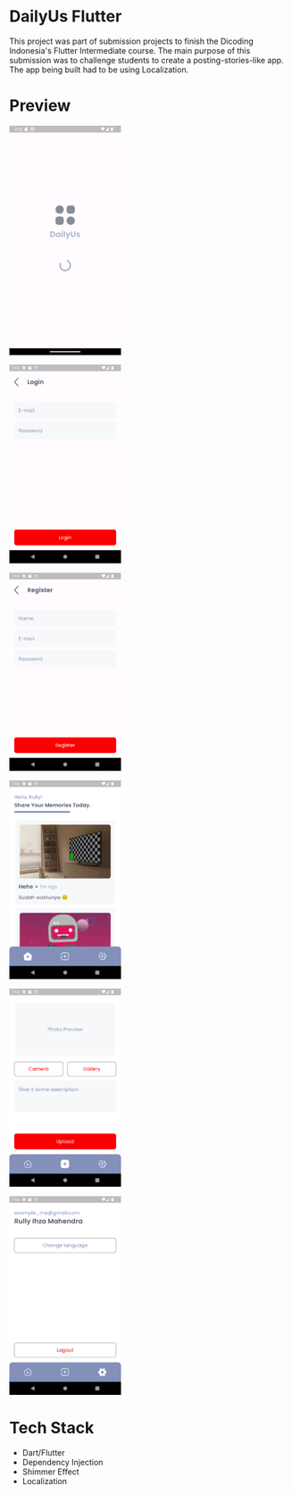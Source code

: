 # DailyUs Flutter

This project was part of submission projects to finish the Dicoding Indonesia's Flutter Intermediate course. The main purpose of this submission was to challenge students to create a posting-stories-like app. The app being built had to be using Localization.

# Preview
<img src="art/splash.png"
        alt="Splash Page"
        width="200" />

<img src="art/login.png"
        alt="Login Page"
        width="200" />

<img src="art/register.png"
    alt="Register Page"
    width="200" />

<img src="art/home.png"
    alt="Home Page"
    width="200" />

<img src="art/post.png"
    alt="Post Story Page"
    width="200" />

<img src="art/profile_or_settings.png"
    alt="Profile Page"
    width="200" />

# Tech Stack

- Dart/Flutter
- Dependency Injection
- Shimmer Effect
- Localization